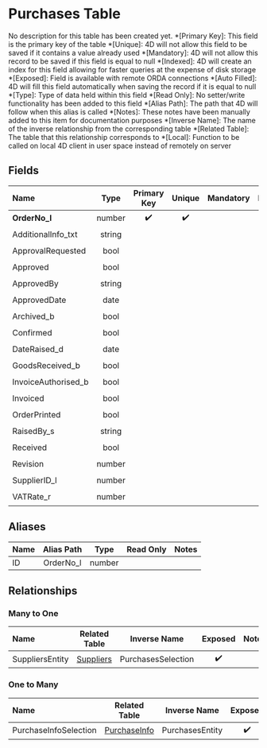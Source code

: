 ﻿# Purchases Table
No description for this table has been created yet.
*[Primary Key]: This field is the primary key of the table
*[Unique]: 4D will not allow this field to be saved if it contains a value already used
*[Mandatory]: 4D will not allow this record to be saved if this field is equal to null
*[Indexed]: 4D will create an index for this field allowing for faster queries at the expense of disk storage
*[Exposed]: Field is available with remote ORDA connections
*[Auto Filled]: 4D will fill this field automatically when saving the record if it is equal to null
*[Type]: Type of data held within this field
*[Read Only]: No setter/write functionality has been added to this field
*[Alias Path]: The path that 4D will follow when this alias is called
*[Notes]: These notes have been manually added to this item for documentation purposes
*[Inverse Name]: The name of the inverse relationship from the corresponding table
*[Related Table]: The table that this relationship corresponds to
*[Local]: Function to be called on local 4D client in user space instead of remotely on server
## Fields

|Name|Type|Primary Key|Unique|Mandatory|Indexed|Exposed|Auto Filled|Notes|
|:---|:---:|:---:|:---:|:---:|:---:|:---:|:---:|:---:|
|**OrderNo_l**|number|✔️|✔️||✔️|✔️|✔️||
|AdditionalInfo_txt|string|||||✔️|||
|ApprovalRequested|bool|||||✔️|||
|Approved|bool|||||✔️|||
|ApprovedBy|string|||||✔️|||
|ApprovedDate|date|||||✔️|||
|Archived_b|bool||||✔️|✔️|||
|Confirmed|bool|||||✔️|||
|DateRaised_d|date|||||✔️|||
|GoodsReceived_b|bool|||||✔️|||
|InvoiceAuthorised_b|bool|||||✔️|||
|Invoiced|bool|||||✔️|||
|OrderPrinted|bool|||||✔️|||
|RaisedBy_s|string|||||✔️|||
|Received|bool|||||✔️|||
|Revision|number|||||✔️|||
|SupplierID_l|number||||✔️|✔️|||
|VATRate_r|number|||||✔️|||

## Aliases

|Name|Alias Path|Type|Read Only|Notes|
|:---|:---:|:---:|:---:|:---:|
|ID|OrderNo_l|number|||

## Relationships
### Many to One

|Name|Related Table|Inverse Name|Exposed|Notes|
|:---|:---:|:---:|:---:|:---:|
|SuppliersEntity|[Suppliers](Suppliers.md)|PurchasesSelection|✔️||

### One to Many

|Name|Related Table|Inverse Name|Exposed|Notes|
|:---|:---:|:---:|:---:|:---:|
|PurchaseInfoSelection|[PurchaseInfo](PurchaseInfo.md)|PurchasesEntity|✔️||